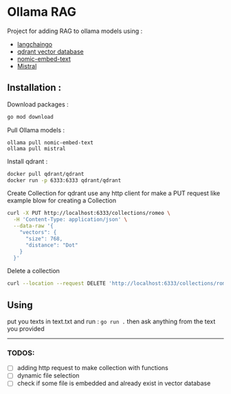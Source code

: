 # Ollama RAG
Project for adding RAG to ollama models using :
- [langchaingo](https://github.com/tmc/langchaingo)
- [qdrant vector database](https://github.com/qdrant/qdrant)
- [nomic-embed-text](https://ollama.com/library/nomic-embed-text)
- [Mistral](https://ollama.com/library/mistral)

## Installation :
Download packages : 
```bash
go mod download
```
Pull Ollama models :
```
ollama pull nomic-embed-text
ollama pull mistral
```

Install qdrant : 
```bash
docker pull qdrant/qdrant
docker run -p 6333:6333 qdrant/qdrant
```
Create Collection for qdrant
use any http client for make a PUT request like example blow for creating a Collection 

```bash
curl -X PUT http://localhost:6333/collections/romeo \
  -H 'Content-Type: application/json' \
  --data-raw '{
    "vectors": {
      "size": 768,
      "distance": "Dot"
    }
  }'
```

Delete a collection
```bash
curl --location --request DELETE 'http://localhost:6333/collections/romeo'
```

## Using

put you texts in text.txt and run :
``` go run . ```
then ask anything from the text you provided

-------
### TODOS:
- [ ] adding http request to make collection with functions
- [ ] dynamic file selection
- [ ] check if some file is embedded and already exist in vector database
